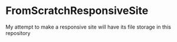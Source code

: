 # FromScratchResponsiveSite
My attempt to make a responsive site will have its file storage in this repository
